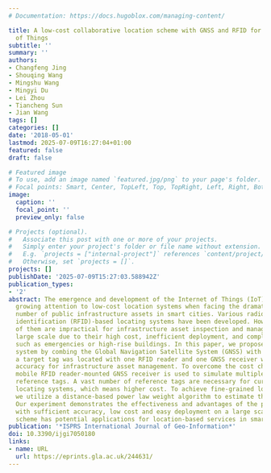 ```yaml
---
# Documentation: https://docs.hugoblox.com/managing-content/

title: A low-cost collaborative location scheme with GNSS and RFID for the Internet
  of Things
subtitle: ''
summary: ''
authors:
- Changfeng Jing
- Shouqing Wang
- Mingshu Wang
- Mingyi Du
- Lei Zhou
- Tiancheng Sun
- Jian Wang
tags: []
categories: []
date: '2018-05-01'
lastmod: 2025-07-09T16:27:04+01:00
featured: false
draft: false

# Featured image
# To use, add an image named `featured.jpg/png` to your page's folder.
# Focal points: Smart, Center, TopLeft, Top, TopRight, Left, Right, BottomLeft, Bottom, BottomRight.
image:
  caption: ''
  focal_point: ''
  preview_only: false

# Projects (optional).
#   Associate this post with one or more of your projects.
#   Simply enter your project's folder or file name without extension.
#   E.g. `projects = ["internal-project"]` references `content/project/deep-learning/index.md`.
#   Otherwise, set `projects = []`.
projects: []
publishDate: '2025-07-09T15:27:03.588942Z'
publication_types:
- '2'
abstract: The emergence and development of the Internet of Things (IoT) has attracted
  growing attention to low-cost location systems when facing the dramatically increased
  number of public infrastructure assets in smart cities. Various radio frequency
  identification (RFID)-based locating systems have been developed. However, most
  of them are impractical for infrastructure asset inspection and management on a
  large scale due to their high cost, inefficient deployment, and complex environments
  such as emergencies or high-rise buildings. In this paper, we proposed a novel locating
  system by combing the Global Navigation Satellite System (GNSS) with RFID, in which
  a target tag was located with one RFID reader and one GNSS receiver with sufficient
  accuracy for infrastructure asset management. To overcome the cost challenge, one
  mobile RFID reader-mounted GNSS receiver is used to simulate multiple location known
  reference tags. A vast number of reference tags are necessary for current RFID-based
  locating systems, which means higher cost. To achieve fine-grained location accuracy,
  we utilize a distance-based power law weight algorithm to estimate the exact coordinates.
  Our experiment demonstrates the effectiveness and advantages of the proposed scheme
  with sufficient accuracy, low cost and easy deployment on a large scale. The proposed
  scheme has potential applications for location-based services in smart cities.
publication: '*ISPRS International Journal of Geo-Information*'
doi: 10.3390/ijgi7050180
links:
- name: URL
  url: https://eprints.gla.ac.uk/244631/
---
```

